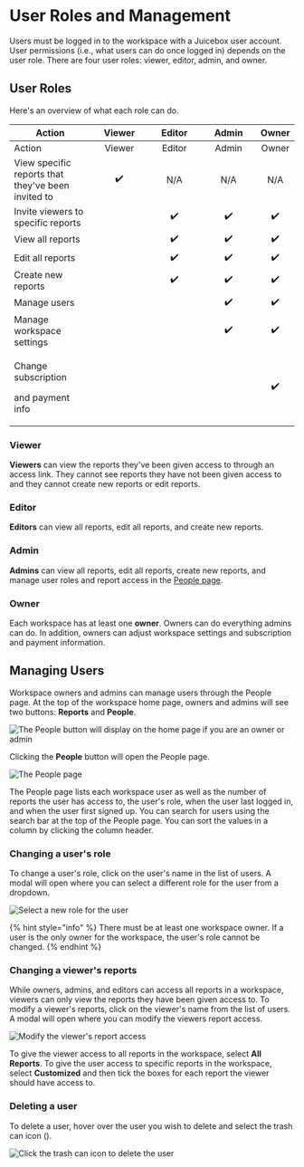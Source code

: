 # User Roles and Management

Users must be logged in to the workspace with a Juicebox user account. User permissions (i.e., what users can do once logged in) depends on the user role.  There are four user roles: viewer, editor, admin, and owner.&#x20;

## User Roles

Here's an overview of what each role can do.&#x20;

<table><thead><tr><th width="206">Action</th><th width="150" align="center">Viewer</th><th width="150" align="center">Editor </th><th width="150" align="center">Admin </th><th align="center">Owner</th></tr></thead><tbody><tr><td>Action</td><td align="center">Viewer</td><td align="center">Editor </td><td align="center">Admin </td><td align="center">Owner</td></tr><tr><td>View specific reports that they've been invited to</td><td align="center">✔️</td><td align="center">N/A</td><td align="center">N/A</td><td align="center">N/A</td></tr><tr><td>Invite viewers to specific reports</td><td align="center"></td><td align="center">✔️</td><td align="center">✔️</td><td align="center">✔️</td></tr><tr><td>View all reports</td><td align="center"></td><td align="center">✔️</td><td align="center">✔️</td><td align="center">✔️</td></tr><tr><td>Edit all reports</td><td align="center"></td><td align="center">✔️</td><td align="center">✔️</td><td align="center">✔️</td></tr><tr><td>Create new reports</td><td align="center"></td><td align="center">✔️</td><td align="center">✔️</td><td align="center">✔️</td></tr><tr><td>Manage users</td><td align="center"></td><td align="center"></td><td align="center">✔️</td><td align="center">✔️</td></tr><tr><td>Manage workspace settings</td><td align="center"></td><td align="center"></td><td align="center">✔️</td><td align="center">✔️</td></tr><tr><td><p>Change subscription</p><p>and payment info </p></td><td align="center"></td><td align="center"></td><td align="center"></td><td align="center">✔️</td></tr></tbody></table>

### Viewer

**Viewers** can view the reports they've been given access to through an access link. They cannot see reports they have not been given access to and they cannot create new reports or edit reports.&#x20;

### Editor

**Editors** can view all reports, edit all reports, and create new reports.&#x20;

### Admin

**Admins** can view all reports, edit all reports, create new reports, and manage user roles and report access in the [People page](user-management-and-roles.md#managing-users).

### Owner

Each workspace has at least one **owner**. Owners can do everything admins can do. In addition, owners can adjust workspace settings and subscription and payment information.

## Managing Users

Workspace owners and admins can manage users through the People page. At the top of the workspace home page, owners and admins will see two buttons: **Reports** and **People**.&#x20;

![The People button will display on the home page if you are an owner or admin](<../.gitbook/assets/image (329).png>)

Clicking the **People** button will open the People page.&#x20;

![The People page](<../.gitbook/assets/image (304).png>)

The People page lists each workspace user as well as the number of reports the user has access to, the user's role, when the user last logged in, and when the user first signed up. You can search for users using the search bar at the top of the People page. You can sort the values in a column by clicking the column header.

### Changing a user's role

To change a user's role, click on the user's name in the list of users. A modal will open where you can select a different role for the user from a dropdown.&#x20;

![Select a new role for the user](<../.gitbook/assets/image (120).png>)

{% hint style="info" %}
There must be at least one workspace owner. If a user is the only owner for the workspace, the user's role cannot be changed.&#x20;
{% endhint %}

### Changing a viewer's reports

While owners, admins, and editors can access all reports in a workspace, viewers can only view the reports they have been given access to. To modify a viewer's reports, click on the viewer's name from the list of users. A modal will open where you can modify the viewers report access. &#x20;

![Modify the viewer's report access](<../.gitbook/assets/image (116).png>)

To give the viewer access to all reports in the workspace, select **All Reports**. To give the user access to specific reports in the workspace, select **Customized** and then tick the boxes for each report the viewer should have access to.&#x20;

### Deleting a user

To delete a user, hover over the user you wish to delete and select the trash can icon (<img src="../.gitbook/assets/trash-alt-regular-1-.svg" alt="" data-size="line">).&#x20;

![Click the trash can icon to delete the user](<../.gitbook/assets/image (114).png>)
